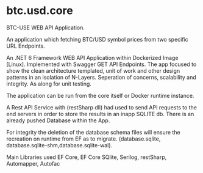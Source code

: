 # btc.usd.core

BTC-USE WEB API Application.

An application which fetching BTC/USD symbol prices from two specific URL Endpoints.

An .NET 6 Framework WEB API Application within Dockerized Image [Linux].
Implemented with Swagger GET API Endpoints. 
The app focused to show the clean architecture templated, unit of work and other design patterns in an isolation of N-Layers. 
Seperation of concerns, scalability and integrity. As along for unit testing.

The application can be run from the core itself or Docker runtime instance.

A Rest API Service with (restSharp dll) had used to send API requests to the end servers in order to store the results in an inapp SQLITE db.
There is an already pushed Database within the App. 

For integrity the deletion of the database schema files will ensure the recreation on runtime from EF as to migrate. 
(database.sqlite, database.sqlite-shm,database.sqlite-wal).


Main Libraries used 
EF Core,
EF Core SQlite,
Serilog,
restSharp,
Automapper,
Autofac
